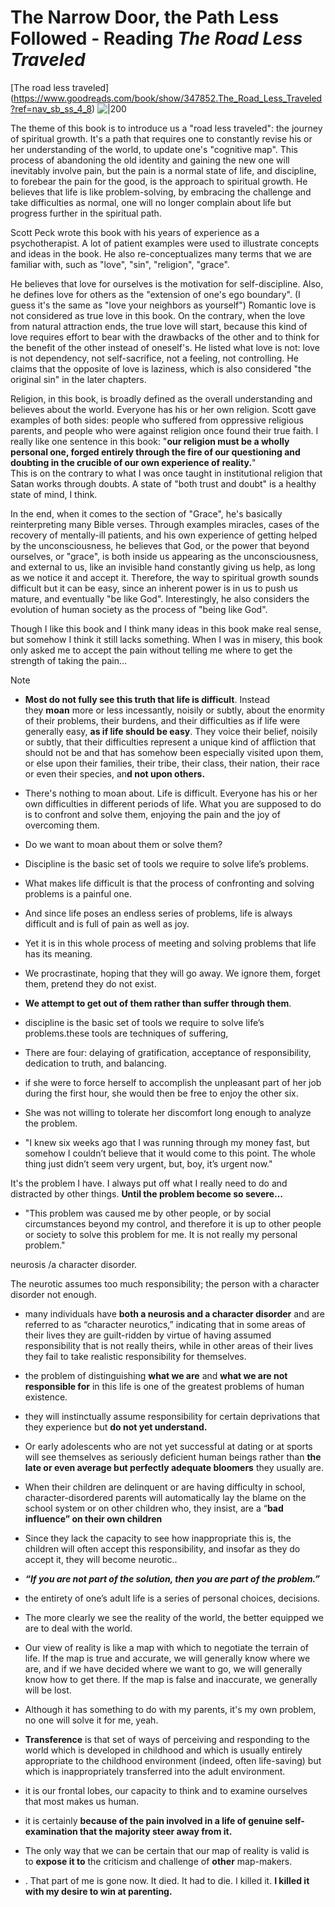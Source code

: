 # The Narrow Door, the Path Less Followed - Reading *The Road Less Traveled*
[The road less traveled] (https://www.goodreads.com/book/show/347852.The_Road_Less_Traveled?ref=nav_sb_ss_4_8)
![|200](https://i.imgur.com/VkPV4zg.jpg)

The theme of this book is to introduce us a "road less traveled": the journey of spiritual growth. It's a path that requires one to constantly revise his or her understanding of the world, to update one's "cognitive map". This process of abandoning the old identity and gaining the new one will inevitably involve pain, but the pain is a normal state of life, and discipline, to forebear the pain for the good, is the approach to spiritual growth. He believes that life is like problem-solving, by embracing the challenge and take difficulties as normal, one will no longer complain about life but progress further in the spiritual path.  
  
Scott Peck wrote this book with his years of experience as a psychotherapist. A lot of patient examples were used to illustrate concepts and ideas in the book. He also re-conceptualizes many terms that we are familiar with, such as "love", "sin", "religion", "grace".  
  
He believes that love for ourselves is the motivation for self-discipline. Also, he defines love for others as the "extension of one's ego boundary". (I guess it's the same as "love your neighbors as yourself") Romantic love is not considered as true love in this book. On the contrary, when the love from natural attraction ends, the true love will start, because this kind of love requires effort to bear with the drawbacks of the other and to think for the benefit of the other instead of oneself's. He listed what love is not: love is not dependency, not self-sacrifice, not a feeling, not controlling. He claims that the opposite of love is laziness, which is also considered "the original sin" in the later chapters.  
  
Religion, in this book, is broadly defined as the overall understanding and believes about the world. Everyone has his or her own religion. Scott gave examples of both sides: people who suffered from oppressive religious parents, and people who were against religion once found their true faith. I really like one sentence in this book: "**our religion must be a wholly personal one, forged entirely through the fire of our questioning and doubting in the crucible of our own experience of reality.**"  
This is on the contrary to what I was once taught in institutional religion that Satan works through doubts. A state of "both trust and doubt" is a healthy state of mind, I think.  
  
In the end, when it comes to the section of "Grace", he's basically reinterpreting many Bible verses. Through examples miracles, cases of the recovery of mentally-ill patients, and his own experience of getting helped by the unconsciousness, he believes that God, or the power that beyond ourselves, or "grace", is both inside us appearing as the unconsciousness, and external to us, like an invisible hand constantly giving us help, as long as we notice it and accept it. Therefore, the way to spiritual growth sounds difficult but it can be easy, since an inherent power is in us to push us mature, and eventually "be like God". Interestingly, he also considers the evolution of human society as the process of "being like God".  
  
Though I like this book and I think many ideas in this book make real sense, but somehow I think it still lacks something. When I was in misery, this book only asked me to accept the pain without telling me where to get the strength of taking the pain…


> [!NOTE]
> -   **Most do not fully see this truth that life is difficult**. Instead they **moan** more or less incessantly, noisily or subtly, about the enormity of their problems, their burdens, and their difficulties as if life were generally easy, **as if life should be easy**. They voice their belief, noisily or subtly, that their difficulties represent a unique kind of affliction that should not be and that has somehow been especially visited upon them, or else upon their families, their tribe, their class, their nation, their race or even their species, an**d not upon others.**
>     
> 
> -   There's nothing to moan about. Life is difficult. Everyone has his or her own difficulties in different periods of life. What you are supposed to do is to confront and solve them, enjoying the pain and the joy of overcoming them.
>     
> 
> -   Do we want to moan about them or solve them?
>     
> -   Discipline is the basic set of tools we require to solve life’s problems.
>     
> -   What makes life difficult is that the process of confronting and solving problems is a painful one.
>     
> -   And since life poses an endless series of problems, life is always difficult and is full of pain as well as joy.
>     
> -   Yet it is in this whole process of meeting and solving problems that life has its meaning.
>     
> -   We procrastinate, hoping that they will go away. We ignore them, forget them, pretend they do not exist.
>     
> -   **We attempt to get out of them rather than suffer through them**.
>     
> -   discipline is the basic set of tools we require to solve life’s problems.these tools are techniques of suffering,
>     
> -   There are four: delaying of gratification, acceptance of responsibility, dedication to truth, and balancing.
>     
> -   if she were to force herself to accomplish the unpleasant part of her job during the first hour, she would then be free to enjoy the other six.
>     
> -   She was not willing to tolerate her discomfort long enough to analyze the problem.
>     
> 
> -   "I knew six weeks ago that I was running through my money fast, but somehow I couldn’t believe that it would come to this point. The whole thing just didn’t seem very urgent, but, boy, it’s urgent now."
>     
> 
> It's the problem I have. I always put off what I really need to do and distracted by other things. **Until the problem become so severe…**
> 
> -   "This problem was caused me by other people, or by social circumstances beyond my control, and therefore it is up to other people or society to solve this problem for me. It is not really my personal problem."
>     
> 
> neurosis /a character disorder.
> 
> The neurotic assumes too much responsibility; the person with a character disorder not enough.
> 
> -   many individuals have **both a neurosis and a character disorder** and are referred to as “character neurotics,” indicating that in some areas of their lives they are guilt-ridden by virtue of having assumed responsibility that is not really theirs, while in other areas of their lives they fail to take realistic responsibility for themselves.
>     
> -   the problem of distinguishing **what we are** and **what we are not responsible for** in this life is one of the greatest problems of human existence.
>     
> -   they will instinctually assume responsibility for certain deprivations that they experience but **do not yet understand.**
>     
> -   Or early adolescents who are not yet successful at dating or at sports will see themselves as seriously deficient human beings rather than **the late or even average but perfectly adequate bloomers** they usually are.
>     
> -   When their children are delinquent or are having difficulty in school, character-disordered parents will automatically lay the blame on the school system or on other children who, they insist, are a “**bad influence” on their own children**
>     
> -   Since they lack the capacity to see how inappropriate this is, the children will often accept this responsibility, and insofar as they do accept it, they will become neurotic..
>     
> 
> -   _**“If you are not part of the solution, then you are part of the problem.”**_
>     
> 
> -   the entirety of one’s adult life is a series of personal choices, decisions.
>     
> -   The more clearly we see the reality of the world, the better equipped we are to deal with the world.
>     
> 
> -   Our view of reality is like a map with which to negotiate the terrain of life. If the map is true and accurate, we will generally know where we are, and if we have decided where we want to go, we will generally know how to get there. If the map is false and inaccurate, we generally will be lost.
>     
> 
> -   Although it has something to do with my parents, it's my own problem, no one will solve it for me, yeah.
>     
> 
> -   **Transference** is that set of ways of perceiving and responding to the world which is developed in childhood and which is usually entirely appropriate to the childhood environment (indeed, often life-saving) but which is inappropriately transferred into the adult environment.
>     
> -   it is our frontal lobes, our capacity to think and to examine ourselves that most makes us human.
>     
> -   it is certainly **because of the pain involved in a life of genuine self-examination that the majority steer away from it.**
>     
> -   The only way that we can be certain that our map of reality is valid is to **expose it to** the criticism and challenge of **other** map-makers.
>     
> -   . That part of me is gone now. It died. It had to die. I killed it. **I killed it with my desire to win at parenting.**